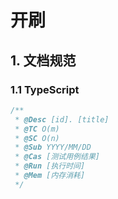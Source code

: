 # 开刷

## 1. 文档规范

### 1.1 TypeScript

```typescript
/**
 * @Desc [id]. [title]
 * @TC O(m)
 * @SC O(n)
 * @Sub YYYY/MM/DD
 * @Cas [测试用例结果]
 * @Run [执行时间]
 * @Mem [内存消耗]
 */
```
